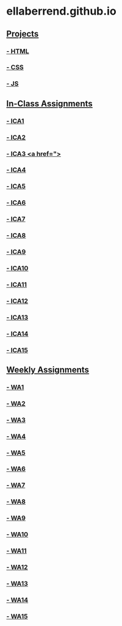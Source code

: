 # ellaberrend.github.io

## <u>Projects<u>
### - HTML
### - CSS
### - JS


## In-Class Assignments
### - ICA1
### - ICA2
### - ICA3 <a href=">
### - ICA4
### - ICA5
### - ICA6
### - ICA7
### - ICA8
### - ICA9
### - ICA10
### - ICA11
### - ICA12
### - ICA13
### - ICA14
### - ICA15


## Weekly Assignments
### - <a href="https://github.com/ellaberrend/ellaberrend.github.io/">WA1</a>
### - <a href="https://ellaberrend.github.io/wa/wa2.html">WA2</a>
### - WA3
### - WA4
### - WA5
### - WA6
### - WA7
### - WA8
### - WA9
### - WA10
### - WA11
### - WA12
### - WA13
### - WA14
### - WA15